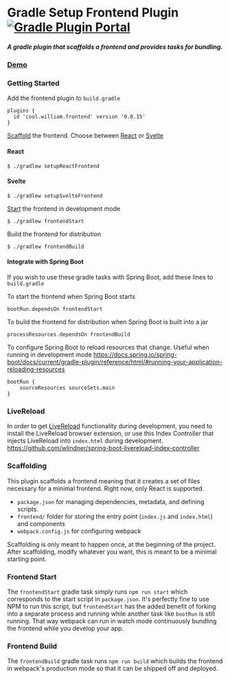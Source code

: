 # Gradle Setup Frontend Plugin [![Gradle Plugin Portal](https://img.shields.io/maven-metadata/v/https/plugins.gradle.org/m2/cool/william/frontend/cool.william.frontend.gradle.plugin/maven-metadata.xml.svg?colorB=007ec6&label=gradle%20plugin)](https://plugins.gradle.org/plugin/cool.william.frontend)
##### A gradle plugin that scaffolds a frontend and provides tasks for bundling.

### [Demo](https://docs.google.com/presentation/d/1JPTo-jqy0tPY99HUStG28UWLtAXQ8jMluH2oBU-3vjo/edit?usp=sharing)

### Getting Started
Add the frontend plugin to `build.gradle`
```
plugins {
  id 'cool.william.frontend' version '0.0.15'
}
```

[Scaffold](#scaffolding) the frontend. Choose between [React](https://reactjs.org/) or [Svelte](https://svelte.dev/)

#### React
```
$ ./gradlew setupReactFrontend
```

#### Svelte
```
$ ./gradlew setupSvelteFrontend
```

[Start](#frontend-start) the frontend in development mode
```
$ ./gradlew frontendStart
```

Build the frontend for distribution
```
$ ./gradlew frontendBuild
```

#### Integrate with Spring Boot
If you wish to use these gradle tasks with Spring Boot, add these lines to `build.gradle`

To start the frontend when Spring Boot starts
```
bootRun.dependsOn frontendStart
```

To build the frontend for distribution when Spring Boot is built into a jar
```
processResources.dependsOn frontendBuild
```

To configure Spring Boot to reload resources that change. Useful when running in development mode
https://docs.spring.io/spring-boot/docs/current/gradle-plugin/reference/html/#running-your-application-reloading-resources
```
bootRun {
    sourceResources sourceSets.main
}
```

### LiveReload
In order to get [LiveReload](http://livereload.com/) functionality during development, you need to install the LiveReload browser extension, or use this Index Controller that injects LiveReload into `index.html` during development.
https://github.com/wlindner/spring-boot-livereload-index-controller

### Scaffolding
This plugin scaffolds a frontend meaning that it creates a set of files necessary for a minimal frontend. Right now, only React is supported. 
- `package.json` for managing dependencies, metadata, and defining scripts.
- `frontend/` folder for storing the entry point (`index.js` and `index.html`) and components
- `webpack.config.js` for configuring webpack

Scaffolding is only meant to happen once, at the beginning of the project. After scaffolding, modify whatever you want, this is meant to be a minimal starting point.

### Frontend Start
The `frontendStart` gradle task simply runs `npm run start` which corresponds to the start script in `package.json`. It's perfectly fine to use NPM to run this script, but `frontendStart` has the added benefit of forking into a separate process and running while another task like `bootRun` is still running. That way webpack can run in watch mode continuously bundling the frontend while you develop your app.

### Frontend Build
The `frontendBuild` gradle task runs `npm run build` which builds the frontend in webpack's production mode so that it can be shipped off and deployed.
